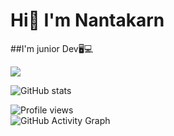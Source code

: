 # Hi👋 I'm Nantakarn
##I'm junior Dev🖥💻

![](https://media-exp1.licdn.com/dms/image/C5616AQHiw6y-f9BOBQ/profile-displaybackgroundimage-shrink_350_1400/0/1647964761660?e=2147483647&v=beta&t=kBZ5OTP8eSAWmQyIj5vFZllhR56kaypDBxw22ZSraSc)

![GitHub stats](https://github-readme-stats.vercel.app/api?username=N&show_icons=true)  


![Profile views](https://gpvc.arturio.dev/N)  
![GitHub Activity Graph](https://activity-graph.herokuapp.com/graph?username=N)  
